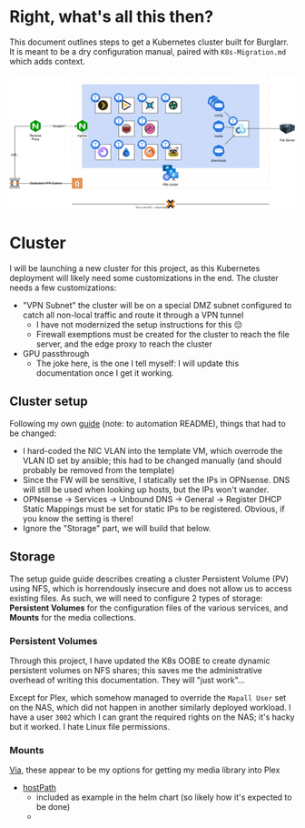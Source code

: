 # Right, what's all this then?
This document outlines steps to get a Kubernetes cluster built for Burglarr. It is meant to be a dry configuration manual, paired with `K8s-Migration.md` which adds context.

![Cluster Diagram](cluster.drawio.svg)

# Cluster
I will be launching a new cluster for this project, as this Kubernetes deployment will likely need some customizations in the end. The cluster needs a few customizations:

- "VPN Subnet" the cluster will be on a special DMZ subnet configured to catch all non-local traffic and route it through a VPN tunnel
  - I have not modernized the setup instructions for this 😔
  - Firewall exemptions must be created for the cluster to reach the file server, and the edge proxy to reach the cluster
- GPU passthrough
  - The joke here, is the one I tell myself: I will update this documentation once I get it working.

## Cluster setup
Following my own [guide](https://github.com/benjaminpieplow/automation/wiki/New-K8s-Node-Cluster) (note: to automation README), things that had to be changed:
- I hard-coded the NIC VLAN into the template VM, which overrode the VLAN ID set by ansible; this had to be changed manually (and should probably be removed from the template)
- Since the FW will be sensitive, I statically set the IPs in OPNsense. DNS will still be used when looking up hosts, but the IPs won't wander.
- OPNsense -> Services -> Unbound DNS -> General -> Register DHCP Static Mappings must be set for static IPs to be registered. Obvious, if you know the setting is there!
- Ignore the "Storage" part, we will build that below.

## Storage
The setup guide guide describes creating a cluster Persistent Volume (PV) using NFS, which is horrendously insecure and does not allow us to access existing files. As such, we will need to configure 2 types of storage: **Persistent Volumes** for the configuration files of the various services, and **Mounts** for the media collections.

### Persistent Volumes
Through this project, I have updated the K8s OOBE to create dynamic persistent volumes on NFS shares; this saves me the administrative overhead of writing this documentation. They will "just work"...

Except for Plex, which somehow managed to override the `Mapall User` set on the NAS, which did not happen in another similarly deployed workload. I have a user `3002` which I can grant the required rights on the NAS; it's hacky but it worked. I hate Linux file permissions. 

### Mounts
[Via](https://kubernetes.io/docs/concepts/storage/volumes/), these appear to be my options for getting my media library into Plex
- [hostPath](https://kubernetes.io/docs/concepts/storage/volumes/#hostpath-volume-types)
  - included as example in the helm chart (so likely how it's expected to be done)
  - 